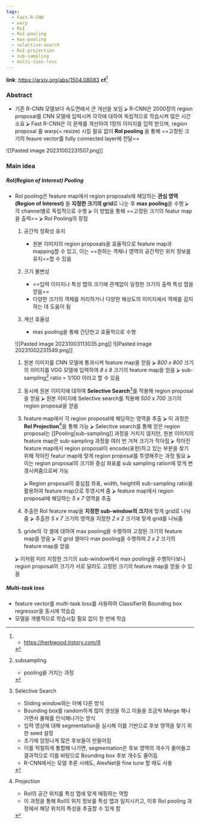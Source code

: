 ```yaml
---
tags:
  - Fast-R-CNN
  - warp
  - RoI
  - RoI-pooling
  - max-pooling
  - selective-search
  - RoI-projection
  - sub-sampling
  - multi-task-loss
---
```

**link**: https://arxiv.org/abs/1504.08083
**cf**[^0]


### Abstract

- 기존 R-CNN 모델보다 속도면에서 큰 개선을 보임
	⮚   R-CNN은 2000장의 region proposal를 CNN 모델에 입력시켜 각각에 대하여 독립적으로 학습시켜 많은 시간 소요
	⮚   Fast R-CNN은 이 문제를 개선하여 1장의 이미지를 입력 받으며, region proposal 를 warp(= resize) 시킬 필요 없이 **RoI pooling** 을 통해 ==고정된 크기의 feaure vector를 fully connected layer에 전달==



![[Pasted image 20231002231507.png]]

### Main idea

##### Rol(Region of Interest) Pooling
- RoI pooling은 feature map에서 region proposals에 해당하는 **관심 영역(Region of Interest)** 을 **지정한 크기의 grid**로 나눈 후 **max pooling**을 수행
	⮚   각 channel별로 독립적으로 수행
	⮚   이 방법을 통해 ==고정된 크기의 featur map을 출력==
	⮚   RoI Pooling의 장점
	1. 공간적 정확성 유지
		- 원본 이미지의 region proposals을 효율적으로 feature map과 mapping할 수 있고, 이는 ==원하는 객체나 영역의 공간적인 위치 정보를 유지==할 수 있음
		
	2. 크기 불변성
		- ==입력 이미지나 특성 맵의 크기에 관계없이 일정한 크기의 출력 특성 맵을 얻음==
		- 다양한 크기의 객체를 처리하거나 다양한 해상도의 이미지에서 객체를 감지하는 데 도움이 됨
		
	3. 계산 효율성
		- max pooling을 통해 간단한고 효율적으로 수행
		
	![[Pasted image 20231003113035.png]]
	![[Pasted image 20231002231549.png]]
	1. 원본 이미지를 CNN 모델에 통과시켜 feature map을 얻음
		⮚   _800 x 800_ 크기의 이미지를 VGG 모델에 입력하여 _8 x 8_ 크기의 feature map을 얻음
		⮚   sub-sampling[^1] ratio = 1/100 이라고 할 수 있음
		
	2. 동시에 원본 이미지에 대하여 **Selective Search**[^2]를 적용해 region proposal을 얻음
		⮚   원본 이미지에 Selective search를 적용해 _500 x 700_ 크기의 region proposal을 얻음
		
	3. feature map에서 각 region proposal에 해당하는 영역을 추출
		⮚   이 과정은 **RoI Projection**[^3]을 통해 가능
		⮚   Selective search를 통해 얻은 region proposal는 [[Pooling|sub-sampling]] 과정을 거치지 않지만, 원본 이미지의 feature map은 sub-sampling 과정을 여러 번 거쳐 크기가 작아짐
		⮚   작아진 feature map에서 region proposal이 encode(표현)하고 있는 부분을 찾기 위해 작아진 featur map에 맞게 region proposal를 투영해주는 과정 필요
		⮚   이는 region proposal의 크기와 중심 좌표를 sub sampling ration에 맞게 변경시켜줌으로써 가능
		
		⮚   Region proposal의 중심점 좌표, width, height와 sub-sampling ratio을 활용하여 feature map으로 투영시켜 줌
		⮚   feature map에서 region proposal에 해당하는 _5 x 7_ 영역을 추출
		
	4. 추출한 RoI feature map을 **지정한 sub-window의 크기**에 맞게 grid로 나눠줌
		⮚   추출한 _5 x 7_ 크기의 영역을 지정한 _2 x 2_ 크기에 맞게 grid를 나눠줌
		
	5. gride의 각 셀에 대하여 max pooling을 수행하여 고정된 크기의 feature map을 얻음
		⮚   각 grid 셀마다 max pooling을 수행하여 _2 x 2_ 크기의 feature map을 얻음
	
	⮚  이처럼 미리 지정한 크기의 sub-window에서 max pooling을 수행하다보니 region proposal의 크기가 서로 달라도 고정된 크기의 feature map을 얻을 수 있음  
	

##### Multi-task loss
- feature vector를 multi-task loss를 사용하여 Classifier와 Bounding box regressor을 동시에 학습습
- 모델을 개별적으로 학습시킬 필요 없이 한 번에 학습



[^0]:
	- https://herbwood.tistory.com/8
	


[^1]: subsampling
	- pooling을 거치는 과정
	


[^2]: Selective Search
	- Sliding window와는 아예 다른 방식
	- Bounding box를 random하게 많이 생성을 하고 이들을 조금씩 Merge 해나가면서 물체를 인식해나가는 방식
	- 입력 영상에 대해 segmentation을 실시해 이를 기반으로 후보 영역을 찾기 위한 seed 설정
	- 초기에 엄청나게 많은 후보들이 만들어짐
	- 이를 적절하게 통합해 나가면, segmentation은 후보 영역의 개수가 줄어들고 결과적으로 이를 바탕으로 Bounding box 후보 개수도 줄어듬
	- R-CNN에서는 모델 추론 시에도, AlexNet을 fine tune 할 때도 사용



[^3]: Projection
	- RoI의 공간 위치를 특성 맵에 맞게 매핑하는 역할
	- 이 과정을 통해 RoI의 위치 정보를 특성 맵과 일치시키고, 이후 RoI pooling 과정에서 해당 위치의 특성을 추출할 수 있게 함